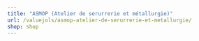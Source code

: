 ```yaml
---
title: "ASMOP (Atelier de serurrerie et métallurgie)"
url: /valuejols/asmop-atelier-de-serurrerie-et-metallurgie/
shop: shop
---
```

